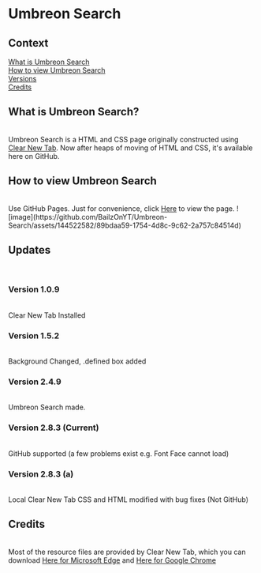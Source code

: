 <h1>Umbreon Search</h1>
<h2>Context</h2>
<a href="readme.md#what-is-umbreon-search">What is Umbreon Search</a>
<br>
<a href="readme.md#how-to-view-umbreon-search">How to view Umbreon Search</a>
<br>
<a href="readme.md#updates">Versions</a>
<br>
<a href="readme.md#credits">Credits</a>
<br>
<h2>What is Umbreon Search?</h2>
<br>
<span>Umbreon Search is a HTML and CSS page originally constructed using </span><a href="https://microsoftedge.microsoft.com/addons/detail/clear-new-tab/ifphophaconbhfmkpdlfldelkjpjmlbj">Clear New Tab</a><span>. Now after heaps of moving of HTML and CSS, it's available here on GitHub.</span>
<br>
<h2>How to view Umbreon Search</h2>
<br>
<span>Use GitHub Pages. Just for convenience, click </span><a href="https://bailzonyt.github.io/Umbreon-Search/">Here</a><span> to view the page.</span>
![image](https://github.com/BailzOnYT/Umbreon-Search/assets/144522582/89bdaa59-1754-4d8c-9c62-2a757c84514d)
<br>
<h2>Updates</h2>
<br>
<h3>Version 1.0.9</h3>
<br>
<span>Clear New Tab Installed</span>
<br>
<h3>Version 1.5.2</h3>
<br>
<span>Background Changed, .defined box added</span>
<br>
<h3>Version 2.4.9</h3>
<br>
<span>Umbreon Search made.</span>
<br>
<h3>Version 2.8.3 (Current)</h3>
<br>
<span>GitHub supported (a few problems exist e.g. Font Face cannot load)</span>
<br>
<h3>Version 2.8.3 (a)</h3>
<br>
<span>Local Clear New Tab CSS and HTML modified with bug fixes (Not GitHub)</span>
<br>
<h2>Credits</h2>
<br>
<span>Most of the resource files are provided by Clear New Tab, which you can download </span><a href="https://microsoftedge.microsoft.com/addons/detail/clear-new-tab/ifphophaconbhfmkpdlfldelkjpjmlbj">Here for Microsoft Edge</a><span> and </span><a href="https://chrome.google.com/webstore/detail/clear-new-tab/felphkbfjadmcejnibcmcncimlappdde">Here for Google Chrome</a>
<br>
